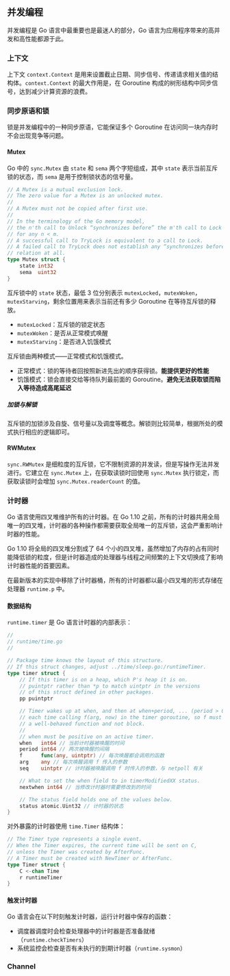 并发编程
------------

并发编程是 Go 语言中最重要也是最迷人的部分，Go 语言为应用程序带来的高并发和高性能都源于此。



### 上下文

上下文 `context.Context` 是用来设置截止日期、同步信号、传递请求相关值的结构体。`context.Context` 的最大作用是，在 Goroutine 构成的树形结构中同步信号，达到减少计算资源的浪费。



### 同步原语和锁

锁是并发编程中的一种同步原语，它能保证多个 Goroutine 在访问同一块内存时不会出现竞争等问题。

#### Mutex

Go 中的 `sync.Mutex` 由 `state` 和 `sema` 两个字短组成，其中 `state` 表示当前互斥锁的状态，而 `sema` 是用于控制锁状态的信号量。

```go
// A Mutex is a mutual exclusion lock.
// The zero value for a Mutex is an unlocked mutex.
//
// A Mutex must not be copied after first use.
//
// In the terminology of the Go memory model,
// the n'th call to Unlock “synchronizes before” the m'th call to Lock
// for any n < m.
// A successful call to TryLock is equivalent to a call to Lock.
// A failed call to TryLock does not establish any “synchronizes before”
// relation at all.
type Mutex struct {
	state int32
	sema  uint32
}
```

互斥锁中的 `state` 状态，最低 3 位分别表示 `mutexLocked`，`mutexWoken`，`mutexStarving`，剩余位置用来表示当前还有多少 Goroutine 在等待互斥锁的释放。

* `mutexLocked`：互斥锁的锁定状态
* `mutexWoken`：是否从正常模式唤醒
* `mutexStarving`：是否进入饥饿模式

互斥锁由两种模式——正常模式和饥饿模式。

* 正常模式：锁的等待者回按照新进先出的顺序获得锁。**能提供更好的性能**
* 饥饿模式：锁会直接交给等待队列最前面的 Goroutine。**避免无法获取锁而陷入等待造成高尾延迟**

##### 加锁与解锁

互斥锁的加锁涉及自旋、信号量以及调度等概念。解锁则比较简单，根据所处的模式执行相应的逻辑即可。

#### RWMutex

`sync.RWMutex` 是细粒度的互斥锁，它不限制资源的并发读，但是写操作无法并发进行。它建立在 `sync.Mutex` 上，在获取读锁时回使用 `sync.Mutex` 执行锁定，而获取读锁时会增加 `sync.Mutex.readerCount` 的值。



### 计时器

Go 语言使用四叉堆维护所有的计时器。在 Go 1.10 之前，所有的计时器共用全局唯一的四叉堆，计时器的各种操作都需要获取全局唯一的互斥锁，这会严重影响计时器的性能。

Go 1.10 将全局的四叉堆分割成了 64 个小的四叉堆，虽然增加了内存的占有同时能降低锁的粒度，但是计时器造成的处理器与线程之间频繁的上下文切换成了影响计时器性能的首要因素。

在最新版本的实现中移除了计时器桶，所有的计时器都以最小四叉堆的形式存储在处理器 `runtime.p` 中。

#### 数据结构

`runtime.timer` 是 Go 语言计时器的内部表示：

```go
//
// runtime/time.go
//

// Package time knows the layout of this structure.
// If this struct changes, adjust ../time/sleep.go:/runtimeTimer.
type timer struct {
	// If this timer is on a heap, which P's heap it is on.
	// puintptr rather than *p to match uintptr in the versions
	// of this struct defined in other packages.
	pp puintptr

	// Timer wakes up at when, and then at when+period, ... (period > 0 only)
	// each time calling f(arg, now) in the timer goroutine, so f must be
	// a well-behaved function and not block.
	//
	// when must be positive on an active timer.
	when   int64 // 当前计时器被唤醒的时间
	period int64 // 两次被唤醒的间隔
	f      func(any, uintptr) // 每次唤醒都会调用的函数
	arg    any // 每次唤醒调用 f 传入的参数
	seq    uintptr // 计时器被唤醒调用 f 时传入的参数，与 netpoll 有关

	// What to set the when field to in timerModifiedXX status.
	nextwhen int64 // 当修改计时器时需要修改到的时间

	// The status field holds one of the values below.
	status atomic.Uint32 // 计时器的状态
}
```

对外暴露的计时器使用 `time.Timer` 结构体：

```go
// The Timer type represents a single event.
// When the Timer expires, the current time will be sent on C,
// unless the Timer was created by AfterFunc.
// A Timer must be created with NewTimer or AfterFunc.
type Timer struct {
	C <-chan Time
	r runtimeTimer
}
```

#### 触发计时器

Go 语言会在以下时刻触发计时器，运行计时器中保存的函数：

* 调度器调度时会检查处理器中的计时器是否准备就绪（`runtime.checkTimers`）
* 系统监控会检查是否有未执行的到期计时器（`runtime.sysmon`）



### Channel

